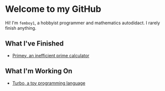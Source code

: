 # Welcome to my GitHub

Hi! I'm `femboy1`, a hobbyist programmer and mathematics autodidact. I rarely finish anything.

## What I've Finished

* [Primey, an inefficient prime calculator](https://github.com/femboy1/primey)

## What I'm Working On

* [Turbo, a toy programming language](https://github.com/femboy1/turbo)

